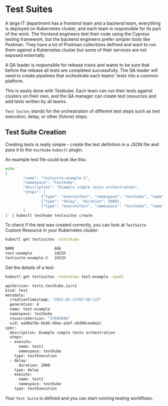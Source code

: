 # Test Suites

A large IT department has a frontend team and a backend team, everything is
deployed on Kubernetes cluster, and each team is responsible for its part of the work. The frontend engineers test their code using the  Cypress testing framework, but the backend engineers prefer simpler tools like Postman. They have a lot of Postman collections defined and want to run them against a Kubernetes cluster but some of their services are not exposed externally.

A QA leader is responsible for release trains and wants to be sure that before the release all tests are completed successfully. The QA leader will need to create pipelines that orchestrate each teams' tests into a common platform.

This is easily done with Testkube. Each team can run their tests against clusters on their own, and the QA manager can create test resources and add tests written by all teams.

`Test Suites` stands for the orchestration of different test steps such as test execution, delay, or other (future) steps.

## **Test Suite Creation**

Creating tests is really simple - create the test definition in a JSON file and pass it to the `testkube` `kubectl` plugin.

An example test file could look like this:

```sh
echo '
{
        "name": "testsuite-example-2",
        "namespace": "testkube",
        "description": "Example simple tests orchestration",
        "steps": [
                {"type": "executeTest", "namespace": "testkube", "name": "test1"},
                {"type": "delay", "duration": 5000},
                {"type": "executeTest", "namespace": "testkube", "name": "test1"}
        ]
}' | kubectl testkube testsuites create
```

To check if the test was created correctly, you can look at `TestSuite` Custom Resource in your Kubernetes cluster:

```sh
kubectl get testsuites -ntestkube

NAME                  AGE
test-example          2d21h
testsuite-example-2   2d21h
```

Get the details of a test:

```sh
kubectl get testsuites -ntestkube test-example -oyaml

apiVersion: tests.testkube.io/v1
kind: Test
metadata:
  creationTimestamp: "2022-01-11T07:46:12Z"
  generation: 4
  name: test-example
  namespace: testkube
  resourceVersion: "57695094"
  uid: ea90a79e-bb46-49ee-a3ef-a5d99cee0a2c
spec:
  description: Example simple tests orchestration
  steps:
  - execute:
      name: test1
      namespace: testkube
    type: testExecution
  - delay:
      duration: 2000
    type: delay
  - execute:
      name: test1
      namespace: testkube
    type: testExecution
```

Your `Test Suite` is defined and you can start running testing workflows.
